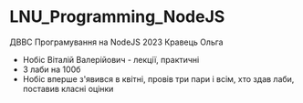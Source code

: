 # LNU_Programming_NodeJS
ДВВС Програмування на NodeJS 2023 Кравець Ольга

- Нобіс Віталій Валерійович - лекції, практичні
- 3 лаби на 100б
- Нобіс вперше з'явився в квітні, провів три пари і всім, хто здав лаби, поставив класні оцінки
